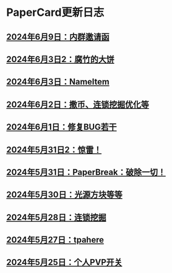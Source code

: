 
# PaperCard更新日志

## [2024年6月9日：内群邀请函](./20240609)

## [2024年6月3日2：腐竹的大饼](./20240603_2.md)

## [2024年6月3日：NameItem](./20240603)

## [2024年6月2日：撒币、连锁挖掘优化等](./20240602)

## [2024年6月1日：修复BUG若干](./20240601)

## [2024年5月31日2：惊雷！](./20240531_2)

## [2024年5月31日：PaperBreak：破除一切！](./20240531)

## [2024年5月30日：光源方块等等](./20240530)

## [2024年5月28日：连锁挖掘](./20240528)

## [2024年5月27日：tpahere](./20240527)

## [2024年5月25日：个人PVP开关](./20240525)